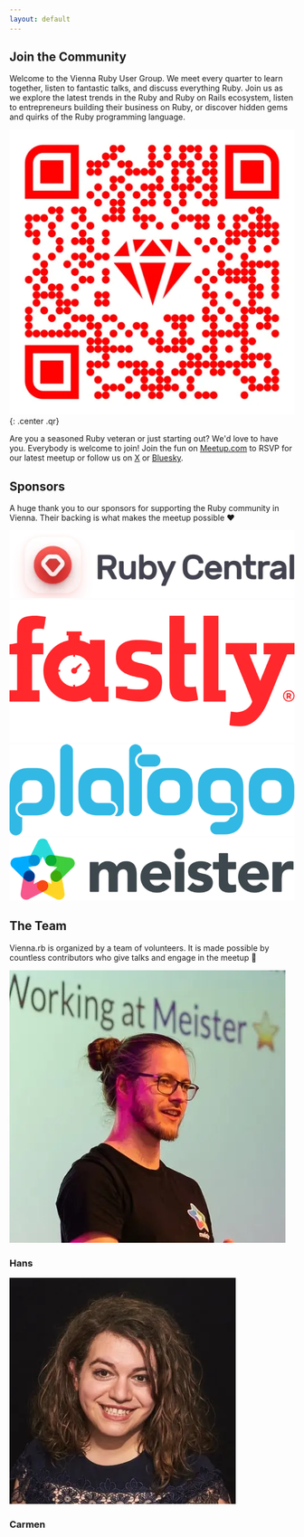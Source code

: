 ```yaml
---
layout: default
---
```


## Join the Community

Welcome to the Vienna Ruby User Group. We meet every quarter to learn together, listen to fantastic talks, and discuss everything Ruby. Join us as we explore the latest trends in the Ruby and Ruby on Rails ecosystem, listen to entrepreneurs building their business on Ruby, or discover hidden gems and quirks of the Ruby programming language.

[![QR Code for Vienna.rb Meetup](/assets/images/qr-code.webp)](https://www.meetup.com/vienna-rb)
{: .center .qr}

Are you a seasoned Ruby veteran or just starting out? We'd love to have you. Everybody is welcome to join! Join the fun on [Meetup.com](https://www.meetup.com/vienna-rb/) to RSVP for our latest meetup or follow us on [X](https://x.com/viennarb) or [Bluesky](https://bsky.app/profile/ruby.wien).

## Sponsors

A huge thank you to our sponsors for supporting the Ruby community in Vienna. Their backing is what makes the meetup possible ❤️

<div class="sponsors">
  <a href="https://rubycentral.org/" >
    <img src="/assets/images/sponsors/ruby-central.webp" alt="Ruby Central logo" />
  </a>
  <a href="https://www.fastly.com/" >
    <img src="/assets/images/sponsors/fastly.webp" alt="fastly logo" />
  </a>
  <a href="https://platogo.com/" >
    <img src="/assets/images/sponsors/platogo.webp" alt="platogo logo" />
  </a>
  <a href="https://meisterlabs.com/" >
    <img src="/assets/images/sponsors/meister.webp" alt="meister logo" />
  </a>
</div>

## The Team

Vienna.rb is organized by a team of volunteers. It is made possible by countless contributors who give talks and engage in the meetup 🤗

<div class="team">
  <div class="member">
    <img src="/assets/images/team/hans.webp" alt="" />
    <h3>Hans</h3>
  </div>

  <div class="member">
  <img src="/assets/images/team/carmen.webp" alt="" />
    <h3>Carmen</h3>
    </div>
</div>
